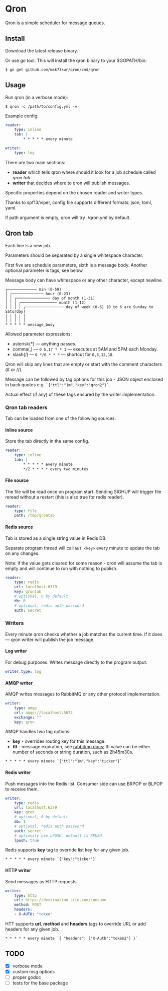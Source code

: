 # Qron

Qron is a simple scheduler for message queues.

## Install

Download the latest release binary.

Or use go tool. This will install the qron binary to your $GOPATH/bin:

```Shell
$ go get github.com/mak73kur/qron/cmd/qron
```

## Usage

Run qron (in a verbose mode):

```Shell
$ qron -c /path/to/config.yml -v
```

Example config:

```YAML
reader:
    type: inline
    tab: |
        * * * * * every minute

writer:
    type: log
```

There are two main sections:

- **reader** which tells qron where should it look for a job schedule called *qron tab*.
- **writer** that decides where to qron will publish messages.

Specific properties depend on the chosen reader and writer types.

Thanks to spf13/viper, config file supports different formats: json, toml, yaml.

If path argument is empty, qron will try ./qron.yml by default.

## Qron tab

Each line is a new job.

Parameters should be separated by a single whitespace character.

First five are schedule parameters, sixth is a message body. Another optional parameter is tags, see below.

Message body can have whitespace or any other character, except newline.

```
┌───────────── min (0-59)
│ ┌────────────── hour (0-23)
│ │ ┌─────────────── day of month (1-31)
│ │ │ ┌──────────────── month (1-12)
│ │ │ │ ┌───────────────── day of week (0-6) (0 to 6 are Sunday to Saturday)
│ │ │ │ │
│ │ │ │ │
* * * * * message_body
```

Allowed parameter expressions:

- asterisk(*) — anything passes.
- comma(,) — ```0 5,17 * * 1``` — executes at 5AM and 5PM each Monday.
- slash(/) — ```0 */6 * * *``` — shortcut for ```0,6,12,18```.

Qron will skip any lines that are empty or start with the comment characters (# or //).

Message can be followed by tag options for this job - JSON object enclosed in back quotes e.g. `` `{"ttl":"1m","key":"qron2"}` ``.

Actual effect (if any) of these tags ensured by the writer implementation.

### Qron tab readers

Tab can be loaded from one of the following sources.

#### Inline source

Store the tab directly in the same config.

```YAML
reader:
    type: inline
    tab: |
        * * * * * every minute
        */2 * * * * every two minutes
```

#### File source

The file will be read once on program start. Sending SIGHUP will trigger file reread
without a restart (this is also true for redis reader).

```YAML
reader:
    type: file
    path: /tmp/qrontab
```

#### Redis source

Tab is stored as a single string value in Redis DB.

Separate program thread will call ```GET <key>``` every minute
to update the tab on any changes.

Note: if the value gets cleared for some reason - qron will assume the tab is empty
and will continue to run with nothing to publish.

```YAML
reader:
    type: redis
    url: localhost:6379
    key: qrontab
    # optional, 0 by default
    db: 0
    # optional, redis auth password
    auth: secret
```

### Writers

Every minute qron checks whether a job matches the current time.
If it does — qron writer will publish the job message.

#### Log writer

For debug purposes. Writes message directly to the program output.

```YAML
writer.type: log
```

#### AMQP writer

AMQP writes messages to RabbitMQ or any other protocol implementation.

```YAML
writer:
    type: amqp
    url: amqp://localhost:5672
    exchange: ""
    key: qron
```


AMQP handles two tag options:

- **key** - overrides routing key for this message.
- **ttl** - message expiration, see [rabbitmq docs](https://www.rabbitmq.com/ttl.html#per-message-ttl);
ttl value can be either number of seconds or string duration, such as 2h45m30s.

```
* * * * * every minute `{"ttl":"1m","key":"ticker"}`
```

#### Redis writer

Push messages into the Redis list. Consumer side can use BRPOP or BLPOP to receive them.

```YAML
writer:
    type: redis
    url: localhost:6379
    key: qron
    # optional, 0 by default
    db: 1
    # optional, redis auth password
    auth: secret
    # optionaly use LPUSH, default is RPUSH
    lpush: true
```

Redis supports **key** tag to override list key for any given job.

```
* * * * * every minute `{"key":"ticker"}`
```


#### HTTP writer

Send messages as HTTP requests.

```YAML
writer:
    type: http
    url: https://destination-site.com/consume
    method: POST
    headers:
    - X-AUTH: "token"
```

HTT supports **url**, **method** and **headers** tags to override URL or add headers for any given job.

```
* * * * * every minute `{ "headers": ["X-Auth":"token2"] }`
```

## TODO

- [x] verbose mode
- [x] custom msg options
- [ ] proper godoc
- [ ] tests for the base package
